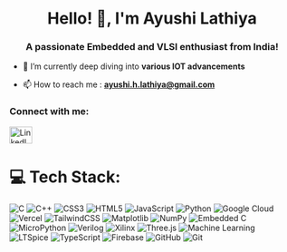 <h1 align="center">Hello! 👋, I'm Ayushi Lathiya</h1>
<h3 align="center">A passionate Embedded and VLSI enthusiast from India!</h3>

- 🌱 I’m currently deep diving into **various IOT advancements**

- 📫 How to reach me : **ayushi.h.lathiya@gmail.com**

<h3 align="left">Connect with me:</h3>
<p align="left">
<a href="https://www.linkedin.com/in/ayushilathiya" target="blank"><img align="center" src="https://raw.githubusercontent.com/rahuldkjain/github-profile-readme-generator/master/src/images/icons/Social/linked-in-alt.svg" alt="LinkedIn" height="30" width="40" /></a>
</p>

# 💻 Tech Stack:
![C](https://img.shields.io/badge/c-%2300599C.svg?style=for-the-badge&logo=c&logoColor=white) ![C++](https://img.shields.io/badge/c++-%23EC2F85.svg?style=for-the-badge&logo=c%2B%2B&logoColor=white) ![CSS3](https://img.shields.io/badge/css3-%23FEE704.svg?style=for-the-badge&logo=css3&logoColor=black) ![HTML5](https://img.shields.io/badge/html5-%23D247C1.svg?style=for-the-badge&logo=html5&logoColor=white) ![JavaScript](https://img.shields.io/badge/javascript-%23323330.svg?style=for-the-badge&logo=javascript&logoColor=%23F7DF1E) ![Python](https://img.shields.io/badge/python-3670A0?style=for-the-badge&logo=python&logoColor=ffdd54) ![Google Cloud](https://img.shields.io/badge/GoogleCloud-%234285F4.svg?style=for-the-badge&logo=google-cloud&logoColor=white) ![Vercel](https://img.shields.io/badge/vercel-%23000000.svg?style=for-the-badge&logo=vercel&logoColor=white) ![TailwindCSS](https://img.shields.io/badge/tailwindcss-%2338B2AC.svg?style=for-the-badge&logo=tailwind-css&logoColor=white) ![Matplotlib](https://img.shields.io/badge/Matplotlib-%23ffffff.svg?style=for-the-badge&logo=matplotlib&logoColor=black)  ![NumPy](https://img.shields.io/badge/numpy-%23013243.svg?style=for-the-badge&logo=numpy&logoColor=white) ![Embedded C](https://img.shields.io/badge/Embedded%20C-%2327AE60.svg?style=for-the-badge&logo=c&logoColor=white)  ![MicroPython](https://img.shields.io/badge/MicroPython-%23FF6600.svg?style=for-the-badge&logo=micropython&logoColor=white)  ![Verilog](https://img.shields.io/badge/Verilog-%236C3483.svg?style=for-the-badge&logo=symfony&logoColor=white) ![Xilinx](https://img.shields.io/badge/Xilinx-%234D47D2.svg?style=for-the-badge&logo=xilinx&logoColor=white)  ![Three.js](https://img.shields.io/badge/Three.js-%234D5656.svg?style=for-the-badge&logo=three.js&logoColor=white) ![Machine Learning](https://img.shields.io/badge/Machine%20Learning-%232370ED.svg?style=for-the-badge&logo=opencv&logoColor=white)  ![LTSpice](https://img.shields.io/badge/LTSpice-%23CC0000.svg?style=for-the-badge&logo=linear&logoColor=white)  ![TypeScript](https://img.shields.io/badge/typescript-%23f9e79f.svg?style=for-the-badge&logo=typescript&logoColor=black)  ![Firebase](https://img.shields.io/badge/firebase-%23f5b7b1.svg?style=for-the-badge&logo=firebase&logoColor=black) ![GitHub](https://img.shields.io/badge/github-%23121011.svg?style=for-the-badge&logo=github&logoColor=white) ![Git](https://img.shields.io/badge/git-%23F05033.svg?style=for-the-badge&logo=git&logoColor=white) 

